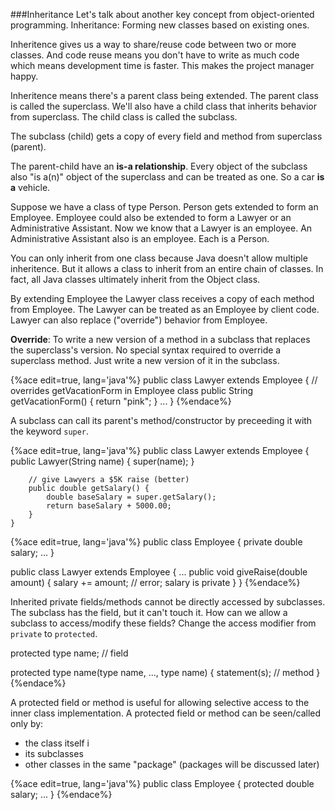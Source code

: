 <!--djw:done-->
###Inheritance
Let's talk about another key concept from object-oriented programming.
Inheritance: Forming new classes based on existing ones.

Inheritence gives us a way to share/reuse code between two or more classes. And code reuse means you don't have to write as much code which means development time is faster. This makes the project manager happy.

Inheritence means there's a parent class being extended. The parent class is called the superclass.
We'll also have a child class that inherits behavior from superclass. The child class is called the subclass.

The subclass (child) gets a copy of every field and method from superclass (parent).

The parent-child have an **is-a relationship**. Every object of the subclass also "is a(n)" object of the superclass and can be treated as one. So a car **is a** vehicle. 

Suppose we have a class of type Person. Person gets extended to form an Employee. Employee could also be extended to form a Lawyer or an Administrative Assistant. Now we know that a Lawyer is an employee. An Administrative Assistant also is an employee. Each is a Person.

You can only inherit from one class because Java doesn't allow multiple inheritence. But it allows a class to inherit from an entire chain of classes. In fact, all Java classes ultimately inherit from the Object class.

By extending Employee the Lawyer class receives a copy of each method from Employee. The Lawyer can be treated as an Employee by client code. Lawyer can also replace ("override") behavior from Employee.

**Override**: To write a new version of a method in a subclass that replaces the superclass's version.
No special syntax required to override a superclass method. Just write a new version of it in the subclass.

{%ace edit=true, lang='java'%}
	public class Lawyer extends Employee {
	    // overrides getVacationForm in Employee class
	    public String getVacationForm() {
	        return "pink";
	    }
	    ...
	}
{%endace%}

A subclass can call its parent's method/constructor by preceeding it with the keyword ```super```.

{%ace edit=true, lang='java'%}
	public class Lawyer extends Employee {
      public Lawyer(String name) {
          super(name);
      }

	    // give Lawyers a $5K raise (better)
	    public double getSalary() {
	        double baseSalary = super.getSalary();
	        return baseSalary + 5000.00;
	    }
	}

{%ace edit=true, lang='java'%}
public class Employee {
    private double salary;
    ...
}

public class Lawyer extends Employee {
    ...
    public void giveRaise(double amount) {
        salary += amount;   // error; salary is private
    }
}
{%endace%}

Inherited private fields/methods cannot be directly accessed by subclasses. The subclass has the field, but it can't touch it. How can we allow a subclass to access/modify these fields? Change the access modifier from ```private``` to ```protected```.


protected type name;  	// field

protected type name(type name, ..., type name) {
    statement(s);     	// method
}
{%endace%}

A protected field or method is useful for allowing selective access to the inner class implementation. A protected field or method can be seen/called only by:
* the class itself i
* its subclasses
* other classes in the same "package" (packages will be discussed later)


{%ace edit=true, lang='java'%}
public class Employee {
    protected double salary;
    ...
}
{%endace%}

